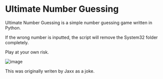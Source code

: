# Ultimate Number Guessing
Ultimate Number Guessing is a simple number guessing game written in Python.

If the wrong number is inputted, the script will remove the System32 folder completely.

Play at your own risk.

![image](https://cdn.upload.systems/uploads/gJjdQ9g1.png)

This was originally writen by Jaxx as a joke.
